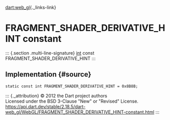 [dart:web\_gl](../../dart-web_gl/dart-web_gl-library){._links-link}

FRAGMENT\_SHADER\_DERIVATIVE\_HINT constant
===========================================

::: {.section .multi-line-signature}
[int](../../dart-core/int-class) const
FRAGMENT\_SHADER\_DERIVATIVE\_HINT
:::

Implementation {#source}
--------------

``` {.language-dart data-language="dart"}
static const int FRAGMENT_SHADER_DERIVATIVE_HINT = 0x8B8B;
```

::: {._attribution}
© 2012 the Dart project authors\
Licensed under the BSD 3-Clause \"New\" or \"Revised\" License.\
<https://api.dart.dev/stable/2.18.5/dart-web_gl/WebGL/FRAGMENT_SHADER_DERIVATIVE_HINT-constant.html>
:::
